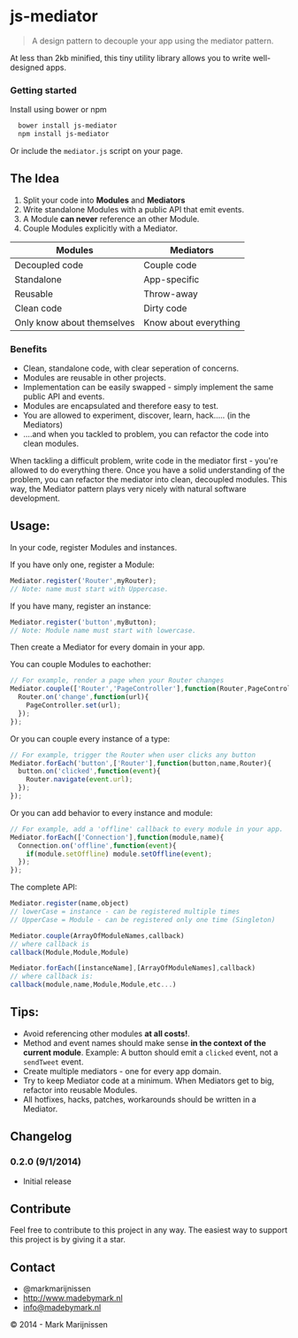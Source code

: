 js-mediator
===============

> A design pattern to decouple your app using the mediator pattern.

At less than 2kb minified, this tiny utility library allows you to write well-designed apps.

### Getting started

Install using bower or npm

```bash
  bower install js-mediator
  npm install js-mediator
```

Or include the `mediator.js` script on your page.

## The Idea

1. Split your code into **Modules** and **Mediators**
1. Write standalone Modules with a public API that emit events. 
2. A Module **can never** reference an other Module.
2. Couple Modules explicitly with a Mediator.

| Modules | Mediators|
|---------|----------|
| Decoupled code | Couple code |
| Standalone | App-specific|
| Reusable | Throw-away|
| Clean code | Dirty code |
| Only know about themselves | Know about everything |

### Benefits

* Clean, standalone code, with clear seperation of concerns.
* Modules are reusable in other projects.
* Implementation can be easily swapped - simply implement the same public API and events.
* Modules are encapsulated and therefore easy to test.
* You are allowed to experiment, discover, learn, hack..... (in the Mediators)
* ....and when you tackled to problem, you can refactor the code into clean modules.

When tackling a difficult problem, write code in the mediator first - you're allowed to do everything there. Once you have a solid understanding of the problem, you can refactor the mediator into clean, decoupled modules. This way, the Mediator pattern plays very nicely with natural software development.

## Usage:

In your code, register Modules and instances.

If you have only one, register a Module:
```javascript
Mediator.register('Router',myRouter);
// Note: name must start with Uppercase.
```

If you have many, register an instance:
```javascript
Mediator.register('button',myButton);
// Note: Module name must start with lowercase.
```

Then create a Mediator for every domain in your app.

You can couple Modules to eachother:
```javascript
// For example, render a page when your Router changes
Mediator.couple(['Router','PageController'],function(Router,PageController){
  Router.on('change',function(url){
    PageController.set(url);
  });
});
```

Or you can couple every instance of a type:
```javascript
// For example, trigger the Router when user clicks any button
Mediator.forEach('button',['Router'],function(button,name,Router){
  button.on('clicked',function(event){
    Router.navigate(event.url);
  });
});
```

Or you can add behavior to every instance and module:
```javascript
// For example, add a 'offline' callback to every module in your app.
Mediator.forEach(['Connection'],function(module,name){
  Connection.on('offline',function(event){
    if(module.setOffline) module.setOffline(event);
  });
});
```

The complete API:
```javascript
Mediator.register(name,object)
// lowerCase = instance - can be registered multiple times
// UpperCase = Module - can be registered only one time (Singleton)

Mediator.couple(ArrayOfModuleNames,callback)
// where callback is
callback(Module,Module,Module)

Mediator.forEach([instanceName],[ArrayOfModuleNames],callback)
// where callback is:
callback(module,name,Module,Module,etc...)
```

## Tips:

* Avoid referencing other modules **at all costs!**. 
* Method and event names should make sense **in the context of the current module**. Example: A button should emit a `clicked` event, not a `sendTweet` event.
* Create multiple mediators - one for every app domain.
* Try to keep Mediator code at a minimum. When Mediators get to big, refactor into reusable Modules.
* All hotfixes, hacks, patches, workarounds should be written in a Mediator.


## Changelog

### 0.2.0 (9/1/2014)

* Initial release

## Contribute

Feel free to contribute to this project in any way. The easiest way to support this project is by giving it a star.

## Contact
-   @markmarijnissen
-   http://www.madebymark.nl
-   info@madebymark.nl

© 2014 - Mark Marijnissen